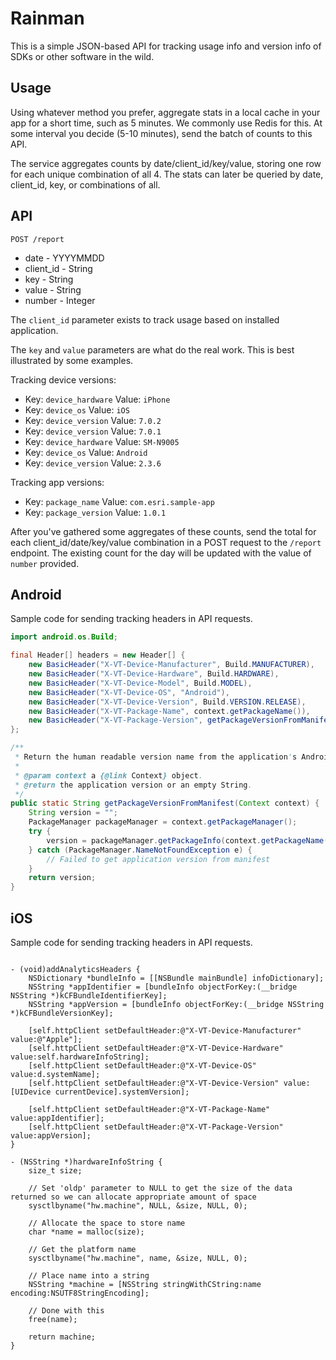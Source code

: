 Rainman
=======

This is a simple JSON-based API for tracking usage info and version info of SDKs or other software in the wild.


Usage
-----

Using whatever method you prefer, aggregate stats in a local cache in your app for a short time, 
such as 5 minutes. We commonly use Redis for this. At some interval you decide (5-10 minutes),
send the batch of counts to this API.

The service aggregates counts by date/client_id/key/value, storing one row for each unique
combination of all 4. The stats can later be queried by date, client_id, key, or combinations
of all.


API
---

`POST /report`

* date - YYYYMMDD
* client_id - String
* key - String
* value - String
* number - Integer

The `client_id` parameter exists to track usage based on installed application.

The `key` and `value` parameters are what do the real work. This is best illustrated by some examples.

Tracking device versions:

* Key: `device_hardware` Value: `iPhone`
* Key: `device_os` Value: `iOS`
* Key: `device_version` Value: `7.0.2`
* Key: `device_version` Value: `7.0.1`
* Key: `device_hardware` Value: `SM-N9005`
* Key: `device_os` Value: `Android`
* Key: `device_version` Value: `2.3.6`

Tracking app versions:

* Key: `package_name` Value: `com.esri.sample-app`
* Key: `package_version` Value: `1.0.1`

After you've gathered some aggregates of these counts, send the total for each client_id/date/key/value 
combination in a POST request to the `/report` endpoint. The existing count for the day will be updated
with the value of `number` provided.




Android
-------

Sample code for sending tracking headers in API requests.

```java
import android.os.Build;

final Header[] headers = new Header[] {
    new BasicHeader("X-VT-Device-Manufacturer", Build.MANUFACTURER),
    new BasicHeader("X-VT-Device-Hardware", Build.HARDWARE),
    new BasicHeader("X-VT-Device-Model", Build.MODEL),
    new BasicHeader("X-VT-Device-OS", "Android"),
    new BasicHeader("X-VT-Device-Version", Build.VERSION.RELEASE),
    new BasicHeader("X-VT-Package-Name", context.getPackageName()),
    new BasicHeader("X-VT-Package-Version", getPackageVersionFromManifest(context)),
};

/**
 * Return the human readable version name from the application's AndroidManifest.xml file.
 *
 * @param context a {@link Context} object.
 * @return the application version or an empty String.
 */
public static String getPackageVersionFromManifest(Context context) {
    String version = "";
    PackageManager packageManager = context.getPackageManager();
    try {
        version = packageManager.getPackageInfo(context.getPackageName(), 0).versionName;
    } catch (PackageManager.NameNotFoundException e) {
        // Failed to get application version from manifest
    }
    return version;
}
```

iOS
---

Sample code for sending tracking headers in API requests.

```objc

- (void)addAnalyticsHeaders {
    NSDictionary *bundleInfo = [[NSBundle mainBundle] infoDictionary];
    NSString *appIdentifier = [bundleInfo objectForKey:(__bridge NSString *)kCFBundleIdentifierKey];
    NSString *appVersion = [bundleInfo objectForKey:(__bridge NSString *)kCFBundleVersionKey];

    [self.httpClient setDefaultHeader:@"X-VT-Device-Manufacturer" value:@"Apple"];
    [self.httpClient setDefaultHeader:@"X-VT-Device-Hardware" value:self.hardwareInfoString];
    [self.httpClient setDefaultHeader:@"X-VT-Device-OS" value:d.systemName];
    [self.httpClient setDefaultHeader:@"X-VT-Device-Version" value:[UIDevice currentDevice].systemVersion];

    [self.httpClient setDefaultHeader:@"X-VT-Package-Name" value:appIdentifier];
    [self.httpClient setDefaultHeader:@"X-VT-Package-Version" value:appVersion];
}

- (NSString *)hardwareInfoString {
    size_t size;

    // Set 'oldp' parameter to NULL to get the size of the data returned so we can allocate appropriate amount of space
    sysctlbyname("hw.machine", NULL, &size, NULL, 0);

    // Allocate the space to store name
    char *name = malloc(size);

    // Get the platform name
    sysctlbyname("hw.machine", name, &size, NULL, 0);

    // Place name into a string
    NSString *machine = [NSString stringWithCString:name encoding:NSUTF8StringEncoding];

    // Done with this
    free(name);

    return machine;
}
```


